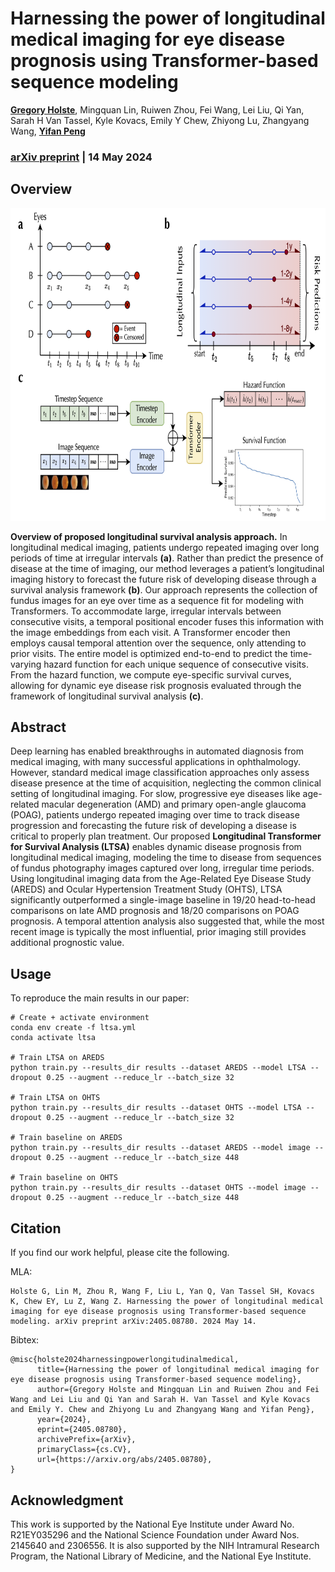 # Harnessing the power of longitudinal medical imaging for eye disease prognosis using Transformer-based sequence modeling

[**Gregory Holste**](https://gholste.me), Mingquan Lin, Ruiwen Zhou, Fei Wang, Lei Liu, Qi Yan, Sarah H Van Tassel, Kyle Kovacs, Emily Y Chew, Zhiyong Lu, Zhangyang Wang, [**Yifan Peng**](https://penglab.weill.cornell.edu/team/yifan-peng)

### [arXiv preprint](https://arxiv.org/abs/2405.08780) | 14 May 2024

## Overview

<p align=center>
    <img src=figs/Fig2.png height=500>
</p>

**Overview of proposed longitudinal survival analysis approach.** In longitudinal medical imaging, patients undergo repeated imaging over long periods of time at irregular intervals **(a)**. Rather than predict the presence of disease at the time of imaging, our method leverages a patient’s longitudinal imaging history to forecast the future risk of developing disease through a survival analysis framework **(b)**. Our approach represents the collection of fundus images for an eye over time as a sequence fit for modeling with Transformers. To accommodate large, irregular intervals between consecutive visits, a temporal positional encoder fuses this information with the image embeddings from each visit. A Transformer encoder then employs causal temporal attention over the sequence, only attending to prior visits. The entire model is optimized end-to-end to predict the time-varying hazard function for each unique sequence of consecutive visits. From the hazard function, we compute eye-specific survival curves, allowing for dynamic eye disease risk prognosis evaluated through the framework of longitudinal survival analysis **(c)**.

## Abstract

Deep learning has enabled breakthroughs in automated diagnosis from medical imaging, with many successful applications in ophthalmology. However, standard medical image classification approaches only assess disease presence at the time of acquisition, neglecting the common clinical setting of longitudinal imaging. For slow, progressive eye diseases like age-related macular degeneration (AMD) and primary open-angle glaucoma (POAG), patients undergo repeated imaging over time to track disease progression and forecasting the future risk of developing a disease is critical to properly plan treatment. Our proposed **Longitudinal Transformer for Survival Analysis (LTSA)** enables dynamic disease prognosis from longitudinal medical imaging, modeling the time to disease from sequences of fundus photography images captured over long, irregular time periods. Using longitudinal imaging data from the Age-Related Eye Disease Study (AREDS) and Ocular Hypertension Treatment Study (OHTS), LTSA significantly outperformed a single-image baseline in 19/20 head-to-head comparisons on late AMD prognosis and 18/20 comparisons on POAG prognosis. A temporal attention analysis also suggested that, while the most recent image is typically the most influential, prior imaging still provides additional prognostic value.

## Usage

To reproduce the main results in our paper:
```
# Create + activate environment
conda env create -f ltsa.yml
conda activate ltsa

# Train LTSA on AREDS
python train.py --results_dir results --dataset AREDS --model LTSA --dropout 0.25 --augment --reduce_lr --batch_size 32

# Train LTSA on OHTS
python train.py --results_dir results --dataset OHTS --model LTSA --dropout 0.25 --augment --reduce_lr --batch_size 32

# Train baseline on AREDS
python train.py --results_dir results --dataset AREDS --model image --dropout 0.25 --augment --reduce_lr --batch_size 448

# Train baseline on OHTS
python train.py --results_dir results --dataset OHTS --model image --dropout 0.25 --augment --reduce_lr --batch_size 448
```

## Citation

If you find our work helpful, please cite the following.

MLA:
```
Holste G, Lin M, Zhou R, Wang F, Liu L, Yan Q, Van Tassel SH, Kovacs K, Chew EY, Lu Z, Wang Z. Harnessing the power of longitudinal medical imaging for eye disease prognosis using Transformer-based sequence modeling. arXiv preprint arXiv:2405.08780. 2024 May 14.
```

Bibtex:
```
@misc{holste2024harnessingpowerlongitudinalmedical,
      title={Harnessing the power of longitudinal medical imaging for eye disease prognosis using Transformer-based sequence modeling}, 
      author={Gregory Holste and Mingquan Lin and Ruiwen Zhou and Fei Wang and Lei Liu and Qi Yan and Sarah H. Van Tassel and Kyle Kovacs and Emily Y. Chew and Zhiyong Lu and Zhangyang Wang and Yifan Peng},
      year={2024},
      eprint={2405.08780},
      archivePrefix={arXiv},
      primaryClass={cs.CV},
      url={https://arxiv.org/abs/2405.08780}, 
}
```

## Acknowledgment

This work is supported by the National Eye Institute under Award No. R21EY035296 and the National Science Foundation under Award Nos. 2145640 and 2306556. It is also supported by the NIH Intramural Research Program, the National Library of Medicine, and the National Eye Institute.


